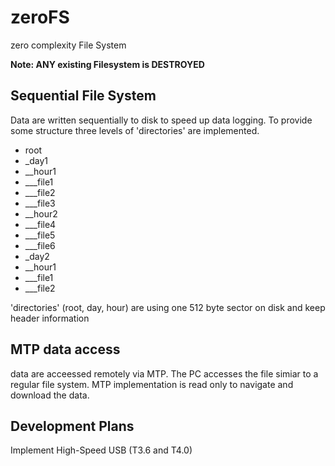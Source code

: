 # zeroFS
zero complexity File System

  **Note: ANY existing Filesystem is DESTROYED**
  
## Sequential File System
Data are written sequentially to disk to speed up data logging. To provide some structure three levels of 'directories' are implemented.
- root
- _day1
- __hour1
- ___file1
- ___file2
- ___file3
- __hour2
- ___file4
- ___file5
- ___file6
- _day2
- __hour1
- ___file1
- ___file2

'directories' (root, day, hour) are using one 512 byte sector on disk and keep header information  
## MTP data access
data are acceessed remotely via MTP. The PC accesses the file simiar to a regular file system. MTP implementation is read only to navigate and download the data.

## Development Plans
Implement High-Speed USB (T3.6 and T4.0)
